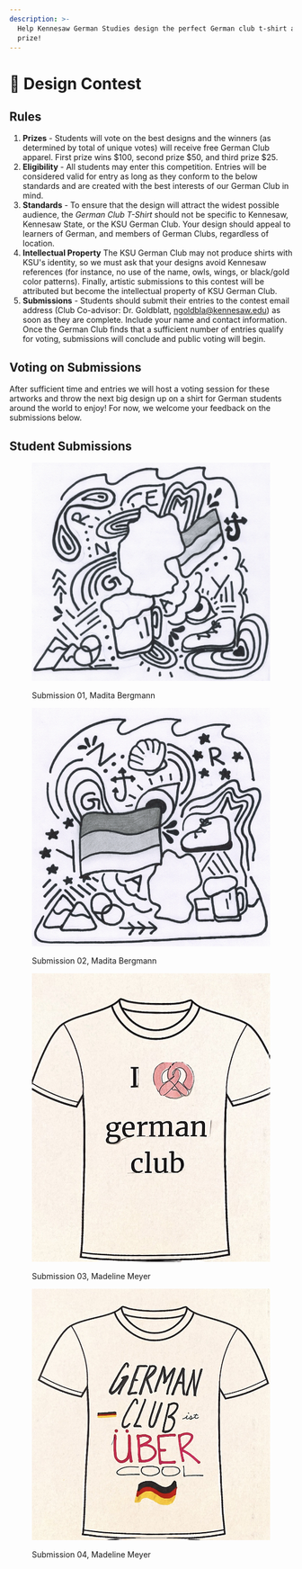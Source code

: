 ```yaml
---
description: >-
  Help Kennesaw German Studies design the perfect German club t-shirt and win a
  prize!
---
```


# 🎨 Design Contest

## Rules

1. **Prizes** - Students will vote on the best designs and the winners (as determined by total of unique votes) will receive free German Club apparel. First prize wins $100, second prize $50, and third prize $25.
2. **Eligibility** - All students may enter this competition. Entries will be considered valid for entry as long as they conform to the below standards and are created with the best interests of our German Club in mind.
3. **Standards** - To ensure that the design will attract the widest possible audience, the _German Club T-Shirt_ should not be specific to Kennesaw, Kennesaw State, or the KSU German Club. Your design should appeal to learners of German, and members of German Clubs, regardless of location.
4. **Intellectual Property** The KSU German Club may not produce shirts with KSU's identity, so we must ask that your designs avoid Kennesaw references (for instance, no use of the name, owls, wings, or black/gold color patterns). Finally, artistic submissions to this contest will be attributed but become the intellectual property of KSU German Club.
5. **Submissions** - Students should submit their entries to the contest email address (Club Co-advisor: Dr. Goldblatt, [ngoldbla@kennesaw.edu](mailto:ngoldbla@kennesaw.edu)) as soon as they are complete. Include your name and contact information. Once the German Club finds that a sufficient number of entries qualify for voting, submissions will conclude and public voting will begin.

## Voting on Submissions

After sufficient time and entries we will host a voting session for these artworks and throw the next big design up on a shirt for German students around the world to enjoy! For now, we welcome your feedback on the submissions below.

## Student Submissions

<figure><img src="../.gitbook/assets/ClubPicture2b.jpg" alt=""><figcaption><p>Submission 01, Madita Bergmann</p></figcaption></figure>

<figure><img src="../.gitbook/assets/ClubPicture1b.png" alt=""><figcaption><p>Submission 02, Madita Bergmann</p></figcaption></figure>

<figure><img src="../.gitbook/assets/German Club Shirt 1 (1).jpg" alt=""><figcaption><p>Submission 03, Madeline Meyer</p></figcaption></figure>

<figure><img src="../.gitbook/assets/German Club Shirt 2.jpg" alt=""><figcaption><p>Submission 04, Madeline Meyer</p></figcaption></figure>
